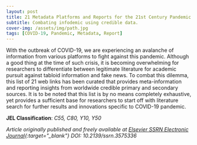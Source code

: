 ```yaml
---
layout: post
title: 21 Metadata Platforms and Reports for the 21st Century Pandemic.
subtitle: Combating infodemic using credible data.
cover-img: /assets/img/path.jpg
tags: [COVID-19, Pandemic, Metadata, Report]
---
```


With the outbreak of COVID-19, we are experiencing an avalanche of information from various platforms to fight against this pandemic. Although a good thing at the time of such crisis, it is becoming overwhelming for researchers to differentiate between legitimate literature for academic pursuit against tabloid information and fake news. To combat this dilemma, this list of 21 web links has been curated that provides meta-information and reporting insights from worldwide credible primary and secondary sources. It is to be noted that this list is by no means completely exhaustive, yet provides a sufficient base for researchers to start off with literature search for further results and innovations specific to COVID-19 pandemic.

**JEL Classification**: *C55, C80, Y10, Y50*

*Article originally published and freely available at [Elsevier SSRN Electronic Journal](https://papers.ssrn.com/sol3/papers.cfm?abstract_id=3575336){:target="_blank"} DOI: 10.2139/ssrn.3575336*
